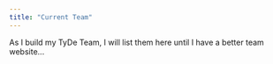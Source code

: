 ```yaml
---
title: "Current Team"
---
```


As I build my TyDe Team, I will list them here until I have a better team website...

<!--

## Research Associates

## Research Students

## Project Students

-->

